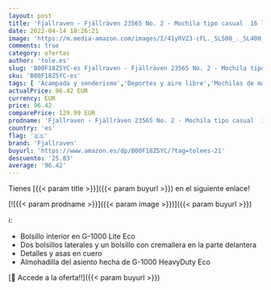 ```yaml
---
layout: post
title: 'Fjallraven - Fjällräven 23565 No. 2 - Mochila tipo casual  16 litros  Negro  38 x 27 x 13 cm'
date: 2022-04-14 18:26:21
image: 'https://m.media-amazon.com/images/I/41yRVZ3-cFL._SL500_._SL400_.jpg'
comments: true
category: ofertas
author: 'tole.es'
slug: 'B00F18Z5YC-es Fjallraven - Fjällräven 23565 No. 2 - Mochila tipo casual...'
sku: 'B00F18Z5YC-es'
tags: [ 'Acampada y senderismo','Deportes y aire libre','Mochilas de marcha','Mochilas y bolsas','Ropa y equipamiento para ocio al aire libre','fjallraven','mochila','🇪🇸', ]
actualPrice: 96.42 EUR
currency: EUR
price: 96.42
comparePrice: 129.99 EUR
prodname: 'Fjallraven - Fjällräven 23565 No. 2 - Mochila tipo casual  16 litros  Negro  38 x 27 x 13 cm'
country: 'es'
flag: '🇪🇸'
brand: 'Fjallraven'
buyurl: 'https://www.amazon.es/dp/B00F18Z5YC/?tag=tolees-21'
descuento: '25.83'
average: '96.42'
---
```


Tienes [{{< param title >}}]({{< param buyurl >}}) en el siguiente enlace!

[![{{< param prodname >}}]({{< param image >}})]({{< param buyurl >}})

ℹ️:

- Bolsillo interior en G-1000 Lite Eco
- Dos bolsillos laterales y un bolsillo con cremallera en la parte delantera
- Detalles y asas en cuero
- Almohadilla del asiento hecha de G-1000 HeavyDuty Eco

[🛒 Accede a la oferta!!]({{< param buyurl >}})
